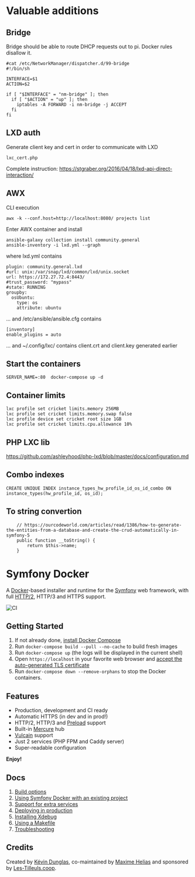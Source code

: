 # Valuable additions

## Bridge ###
Bridge should be able to route DHCP requests out to pi. Docker rules disallow it.
```
#cat /etc/NetworkManager/dispatcher.d/99-bridge
#!/bin/sh

INTERFACE=$1
ACTION=$2

if [ "$INTERFACE" = "nm-bridge" ]; then
  if [ "$ACTION" = "up" ]; then
    iptables -A FORWARD -i nm-bridge -j ACCEPT
  fi
fi
```

## LXD auth ###
Generate client key and cert in order to communicate with LXD
```
lxc_cert.php
```
Complete instruction: https://stgraber.org/2016/04/18/lxd-api-direct-interaction/

## AWX
CLI execution
```
awx -k --conf.host=http://localhost:8080/ projects list
```
Enter AWX container and install
```
ansible-galaxy collection install community.general
ansible-inventory -i lxd.yml --graph
```
where lxd.yml contains
```
plugin: community.general.lxd
#url: unix:/var/snap/lxd/common/lxd/unix.socket
url: https://172.27.72.4:8443/
#trust_password: "mypass"
#state: RUNNING
groupby:
  osUbuntu:
    type: os
    attribute: ubuntu
```
... and /etc/ansible/ansible.cfg contains 
```
[inventory]
enable_plugins = auto
```
... and ~/.config/lxc/ contains client.crt and client.key generated earlier

## Start the containers
```
SERVER_NAME=:80  docker-compose up -d
```

## Container limits
```
lxc profile set cricket limits.memory 256MB
lxc profile set cricket limits.memory.swap false
lxc profile device set cricket root size 1GB
lxc profile set cricket limits.cpu.allowance 10%
```

## PHP LXC lib
https://github.com/ashleyhood/php-lxd/blob/master/docs/configuration.md

## Combo indexes
`CREATE UNIQUE INDEX instance_types_hw_profile_id_os_id_combo ON instance_types(hw_profile_id, os_id);`

## To string convertion
```
    // https://ourcodeworld.com/articles/read/1386/how-to-generate-the-entities-from-a-database-and-create-the-crud-automatically-in-symfony-5
    public function __toString() {
        return $this->name;
    }
```
# Symfony Docker

A [Docker](https://www.docker.com/)-based installer and runtime for the [Symfony](https://symfony.com) web framework, with full [HTTP/2](https://symfony.com/doc/current/weblink.html), HTTP/3 and HTTPS support.

![CI](https://github.com/dunglas/symfony-docker/workflows/CI/badge.svg)

## Getting Started

1. If not already done, [install Docker Compose](https://docs.docker.com/compose/install/)
2. Run `docker-compose build --pull --no-cache` to build fresh images
3. Run `docker-compose up` (the logs will be displayed in the current shell)
4. Open `https://localhost` in your favorite web browser and [accept the auto-generated TLS certificate](https://stackoverflow.com/a/15076602/1352334)
5. Run `docker-compose down --remove-orphans` to stop the Docker containers.

## Features

* Production, development and CI ready
* Automatic HTTPS (in dev and in prod!)
* HTTP/2, HTTP/3 and [Preload](https://symfony.com/doc/current/web_link.html) support
* Built-in [Mercure](https://symfony.com/doc/current/mercure.html) hub
* [Vulcain](https://vulcain.rocks) support
* Just 2 services (PHP FPM and Caddy server)
* Super-readable configuration

**Enjoy!**

## Docs

1. [Build options](docs/build.md)
2. [Using Symfony Docker with an existing project](docs/existing-project.md)
3. [Support for extra services](docs/extra-services.md)
4. [Deploying in production](docs/production.md)
5. [Installing Xdebug](docs/xdebug.md)
6. [Using a Makefile](docs/makefile.md)
7. [Troubleshooting](docs/troubleshooting.md)

## Credits

Created by [Kévin Dunglas](https://dunglas.fr), co-maintained by [Maxime Helias](https://twitter.com/maxhelias) and sponsored by [Les-Tilleuls.coop](https://les-tilleuls.coop).

